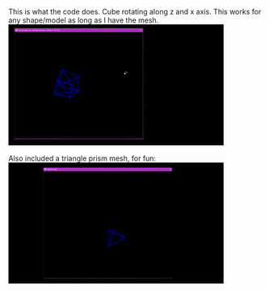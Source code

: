 This is what the code does. Cube rotating along z and x axis. This works for any shape/model as long as I have the mesh.
<br>
![Project Demo](cube.gif)

Also included a triangle prism mesh, for fun:<br>
![Project Demo](prisma_tri.gif)
